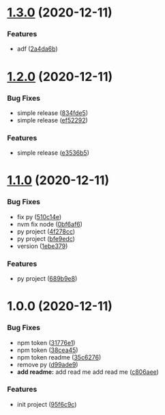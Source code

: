 # [1.3.0](https://github.com/6clc/semantic_release_test/compare/v1.2.0...v1.3.0) (2020-12-11)


### Features

* adf ([2a4da6b](https://github.com/6clc/semantic_release_test/commit/2a4da6b640e75bfb8a10bf26ac68d4fa1c84c285))

# [1.2.0](https://github.com/6clc/semantic_release_test/compare/v1.1.0...v1.2.0) (2020-12-11)


### Bug Fixes

* simple release ([834fde5](https://github.com/6clc/semantic_release_test/commit/834fde57e450ae15f12429ce9ac54b7cad755064))
* simple release ([ef52292](https://github.com/6clc/semantic_release_test/commit/ef522922734b1e28114f0f916fd41bc81438124c))


### Features

* simple release ([e3536b5](https://github.com/6clc/semantic_release_test/commit/e3536b5ff382e7d515589bda176916d85f944630))

# [1.1.0](https://github.com/6clc/semantic_release_test/compare/v1.0.0...v1.1.0) (2020-12-11)


### Bug Fixes

* fix py ([510c14e](https://github.com/6clc/semantic_release_test/commit/510c14e587f76d9b6efe6b53202efe4ddf18bffd))
* nvm fix node ([0bf6af6](https://github.com/6clc/semantic_release_test/commit/0bf6af65cb60b850cd124aedf9b1a48facff9d4e))
* py project ([4f278cc](https://github.com/6clc/semantic_release_test/commit/4f278cc974f574ba41a151634ba3968134acb5e4))
* py project ([bfe9edc](https://github.com/6clc/semantic_release_test/commit/bfe9edc2485f879c8fdcfa63833077f8d4656718))
* version ([1ebe379](https://github.com/6clc/semantic_release_test/commit/1ebe37966754293c5878a0efb44dff2444d0d86f))


### Features

* py project ([689b9e8](https://github.com/6clc/semantic_release_test/commit/689b9e87cc91acee87f40e0e0a90e7662578d78a))

# 1.0.0 (2020-12-11)


### Bug Fixes

* npm token ([31776e1](https://github.com/6clc/semantic_release_test/commit/31776e13d10a989d6a90e54f8c164459ecccf075))
* npm token ([38cea45](https://github.com/6clc/semantic_release_test/commit/38cea45792c2ae92c2badf472839a98e13c43be0))
* npm token readme ([35c6276](https://github.com/6clc/semantic_release_test/commit/35c62769f119addc9119aedb33a15b29fd719fca))
* remove py ([d99ade9](https://github.com/6clc/semantic_release_test/commit/d99ade9cb94e0ceef6491f01f1b064a7876d0cc0))
* **add readme:** add read me add read me ([c806aee](https://github.com/6clc/semantic_release_test/commit/c806aeef602d37ffd388bc2f7a7a7675f6c961ee))


### Features

* init project ([95f6c9c](https://github.com/6clc/semantic_release_test/commit/95f6c9cc63db9076af4da9bb092c16aba1f38ac1))

